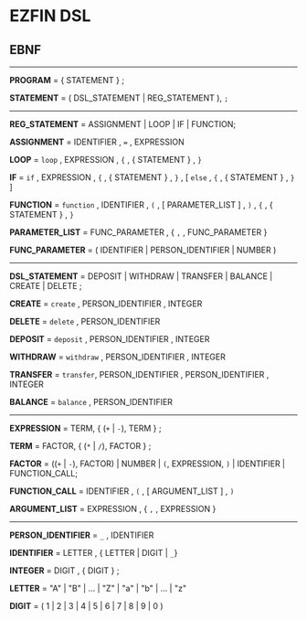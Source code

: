 # EZFIN DSL

## EBNF

------------------------------

**PROGRAM** = { STATEMENT } ;

**STATEMENT** = ( DSL_STATEMENT | REG_STATEMENT ), `;`

------------------------------

**REG_STATEMENT** = ASSIGNMENT | LOOP | IF | FUNCTION;

**ASSIGNMENT** = IDENTIFIER , `=` , EXPRESSION

**LOOP** = `loop` , EXPRESSION , `{` , { STATEMENT } , `}`

**IF** = `if` , EXPRESSION , `{` , { STATEMENT } , `}` , [ `else` , `{` , { STATEMENT } , `}` ]

**FUNCTION** = `function` , IDENTIFIER , `(` , [ PARAMETER_LIST ] , `)` , `{` , { STATEMENT } , `}`

**PARAMETER_LIST** = FUNC_PARAMETER , { `,` ,   FUNC_PARAMETER }

**FUNC_PARAMETER** =  ( IDENTIFIER | PERSON_IDENTIFIER | NUMBER )

------------------------------

**DSL_STATEMENT** = DEPOSIT | WITHDRAW | TRANSFER | BALANCE | CREATE | DELETE ;

**CREATE** = `create` , PERSON_IDENTIFIER , INTEGER

**DELETE** = `delete` , PERSON_IDENTIFIER

**DEPOSIT** = `deposit` , PERSON_IDENTIFIER , INTEGER

**WITHDRAW** = `withdraw` , PERSON_IDENTIFIER , INTEGER

**TRANSFER** = `transfer`, PERSON_IDENTIFIER , PERSON_IDENTIFIER , INTEGER

**BALANCE** = `balance` , PERSON_IDENTIFIER

------------------------------

**EXPRESSION** = TERM, { (`+` | `-`), TERM } ;

**TERM** = FACTOR, { (`*` | `/`), FACTOR } ;

**FACTOR** = ((`+` | `-`), FACTOR) | NUMBER | `(`, EXPRESSION, `)` | IDENTIFIER | FUNCTION_CALL;

**FUNCTION_CALL** = IDENTIFIER , `(` , [ ARGUMENT_LIST ] , `)`

**ARGUMENT_LIST** = EXPRESSION , { `,` , EXPRESSION }

------------------------------

**PERSON_IDENTIFIER** = `_` , IDENTIFIER

**IDENTIFIER** = LETTER , { LETTER | DIGIT | `_`}

**INTEGER** = DIGIT , { DIGIT } ;

**LETTER** = "A" | "B" | ... | "Z" | "a" | "b" | ... | "z"

**DIGIT** = ( 1 | 2 | 3 | 4 | 5 | 6 | 7 | 8 | 9 | 0 )